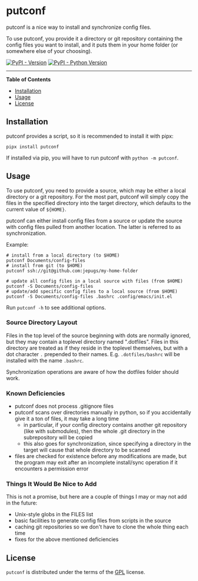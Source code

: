 # putconf

putconf is a nice way to install and synchronize config files.

To use putconf, you provide it a directory or git repository containing the
config files you want to install, and it puts them in your home folder (or
somewhere else of your choosing).

[![PyPI - Version](https://img.shields.io/pypi/v/putconf.svg)](https://pypi.org/project/putconf)
[![PyPI - Python Version](https://img.shields.io/pypi/pyversions/putconf.svg)](https://pypi.org/project/putconf)

-----

**Table of Contents**

- [Installation](#installation)
- [Usage](#usage)
- [License](#license)

## Installation

putconf provides a script, so it is recommended to install it with pipx:

```console
pipx install putconf
```

If installed via pip, you will have to run putconf with `python -m putconf`.

## Usage

To use putconf, you need to provide a source, which may be either a local
directory or a git repository. For the most part, putconf will simply copy the
files in the specified directory into the target directory, which defaults to
the current value of `${HOME}`.

putconf can either install config files from a source or update the source with
config files pulled from another location. The latter is referred to as
synchronization.

Example:
```console
# install from a local directory (to $HOME)
putconf Documents/config-files
# install from git (to $HOME)
putconf ssh://git@github.com:jepugs/my-home-folder

# update all config files in a local source with files (from $HOME)
putconf -S Documents/config-files
# update/add specific config files to a local source (from $HOME)
putconf -S Documents/config-files .bashrc .config/emacs/init.el
```

Run `putconf -h` to see additional options.

### Source Directory Layout

Files in the top level of the source beginning with dots are normally ignored,
but they may contain a toplevel directory named ".dotfiles". Files in this
directory are treated as if they reside in the toplevel themselves, but with a
dot character `.` prepended to their names. E.g. `.dotfiles/bashrc` will be
installed with the name `.bashrc`.

Synchronization operations are aware of how the dotfiles folder should work.

### Known Deficiencies

- putconf does not process .gitignore files
- putconf scans over directories manually in python, so if you accidentally give
  it a ton of files, it may take a long time
  - in particular, if your config directory contains another git repository
    (like with submodules), then the whole .git directory in the subrepository
    will be copied
  - this also goes for synchronization, since specifying a directory in the
    target will cause that whole directory to be scanned
- files are checked for existence before any modifications are made, but the
  program may exit after an incomplete install/sync operation if it encounters a
  permission error
  
### Things It Would Be Nice to Add

This is not a promise, but here are a couple of things I may or may not add in
the future:

- Unix-style globs in the FILES list
- basic facilities to generate config files from scripts in the source
- caching git repositories so we don't have to clone the whole thing each time
- fixes for the above mentioned deficiencies

## License

`putconf` is distributed under the terms of the [GPL](https://spdx.org/licenses/GPL-3.0-or-later.html) license.
